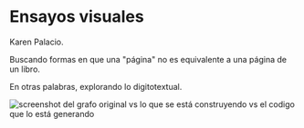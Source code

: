 Ensayos visuales
==================
Karen Palacio.

Buscando formas en que una "página" no es equivalente a una página de un libro.

En otras palabras, explorando lo digitotextual.

![screenshot del grafo original vs lo que se está construyendo vs el codigo que lo está generando](https://i.imgur.com/idtbams.png)
